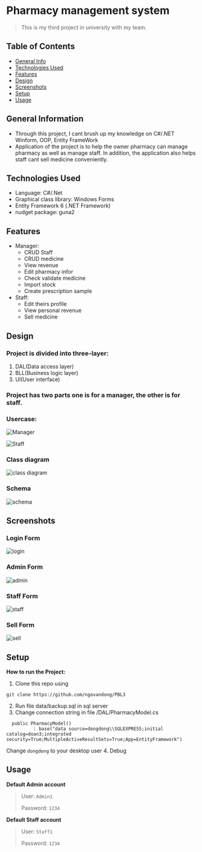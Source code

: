 # Pharmacy management system
>This is my third project in university with my team.


## Table of Contents
* [General Info](#general-information)
* [Technologies Used](#technologies-used)
* [Features](#features)
* [Design](#Design)
* [Screenshots](#screenshots)
* [Setup](#setup)
* [Usage](#usage)




## General Information
- Through this project, I cant brush up my knowledge on C#/.NET Winform, OOP, Entity FrameWork
- Application of the project is to help the owner pharmacy can manage pharmacy as well as manage staff. In addition, the application also helps staff cant sell medicine conveniently.



## Technologies Used
- Language: C#/.Net
-  Graphical class library: Windows Forms
- Entity Framework 6 (.NET Framework)
- nudget package: guna2


## Features

- Manager: 
  - CRUD Staff
  - CRUD medicine
  - View revenue
  - Edit pharmacy infor
  - Check validate medicine
  - Import stock
  - Create prescription sample
- Staff:
  - Edit theirs profile
  - View personal revenue
  - Sell medicine
 

## Design

### Project is divided into three-layer:
  1. DAL(Data access layer)
  2. BLL(Business logic layer)
  3. UI(User interface)
### Project has two parts one is for a manager, the other is for staff.

### Usercase:
  
  
  
![Manager](./Image/Usecase1.png)




![Staff](./Image/Usecase2.png)




### Class diagram




![class diagram](./Image/classDiagram.png)




### Schema



![schema](./Image/schema.png)



## Screenshots



### Login Form





![login](./Image/login.png)





### Admin Form




![admin](./Image/admin.png)





### Staff Form




![staff](./Image/staff.png)




### Sell Form




![sell](./Image/sale.png)




## Setup

**How to run the Project:**

1. Clone this repo using

  ```git clone https://github.com/ngovandong/PBL3```
  
2. Run file data/backup.sql in sql server
3. Change connection string in file /DAL/PharmacyModel.cs


  ``` 
    public PharmacyModel()
            : base("data source=dongdong\\SQLEXPRESS;initial catalog=doan3;integrated security=True;MultipleActiveResultSets=True;App=EntityFramework")
  ```
 
  Change `dongdong` to your desktop user
4. Debug

## Usage

**Default Admin account**
  > User: `Admin1`
  > 
  > Password: `1234`
  
  
**Default Staff account**
  > User: `Staff1`
  > 
  > Password: `1234`
